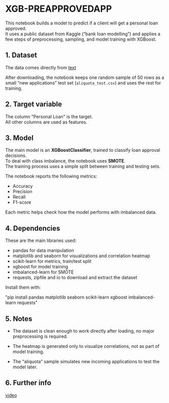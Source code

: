 # XGB-PREAPPROVEDAPP

This notebook builds a model to predict if a client will get a personal loan approved.  
It uses a public dataset from Kaggle (“bank loan modelling”) and applies a few steps of preprocessing, sampling, and model training with XGBoost.

## 1. Dataset
The data comes directly from
[text](https://www.kaggle.com/datasets/itsmesunil/bank-loan-modelling)

After downloading, the notebook keeps one random sample of 50 rows as a small “new applications” test set (`aliquota_test.csv`) and uses the rest for training.

## 2. Target variable
The column "Personal Loan" is the target.  
All other columns are used as features.

## 3. Model
The main model is an **XGBoostClassifier**, trained to classify loan approval decisions.  
To deal with class imbalance, the notebook uses **SMOTE**.  
The training process uses a simple split between training and testing sets.

The notebook reports the following metrics:
- Accuracy  
- Precision  
- Recall  
- F1-score  

Each metric helps check how the model performs with imbalanced data.

## 4. Dependencies
These are the main libraries used:
- pandas for data manipulation  
- matplotlib and seaborn for visualizations and correlation heatmap  
- scikit-learn for metrics, train/test split  
- xgboost for model training  
- imbalanced-learn for SMOTE  
- requests, zipfile and io  to download and extract the dataset  

Install them with:

"pip install pandas matplotlib seaborn scikit-learn xgboost imbalanced-learn requests"

## 5. Notes

- The dataset is clean enough to work directly after loading, no major preprocessing is required.

- The heatmap is generated only to visualize correlations, not as part of model training.

- The “aliquota” sample simulates new incoming applications to test the model later.

## 6. Further info
[video](https://youtu.be/Vo8G3O53-10)